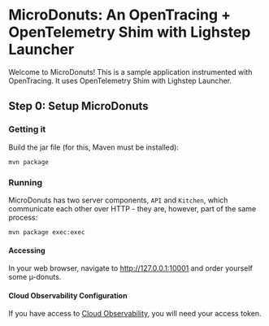 # MicroDonuts: An OpenTracing + OpenTelemetry Shim with Lighstep Launcher

Welcome to MicroDonuts! This is a sample application instrumented with OpenTracing.
It uses OpenTelemetry Shim with Lighstep Launcher.

## Step 0: Setup MicroDonuts

### Getting it
Build the jar file (for this, Maven must be installed):

```
mvn package
```

### Running

MicroDonuts has two server components, `API` and `Kitchen`, which
communicate each other over HTTP - they are, however, part of
the same process:

```
mvn package exec:exec
```

#### Accessing

In your web browser, navigate to http://127.0.0.1:10001 and order yourself some
µ-donuts.


#### Cloud Observability Configuration

If you have access to [Cloud Observability](https://app.lightstep.com]), you will need your access token.
